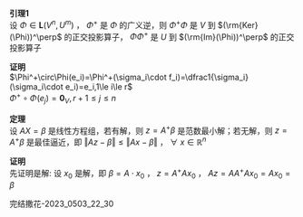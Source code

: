 **引理1**  
设 $\Phi\in\mathbf{L}(V^n,U^m)$ ， $\Phi^+$ 是 $\Phi$ 的广义逆，则 $\Phi^+\Phi$ 是 $V$ 到 $(\rm{Ker}(\Phi))^\perp$ 的正交投影算子， $\Phi\Phi^+$ 是 $U$ 到 $(\rm{Im}(\Phi))^\perp$ 的正交投影算子  
  
**证明**  
$\Phi^+\circ\Phi(e_i)=\Phi^+(\sigma_i\cdot f_i)=\dfrac1{\sigma_i}(\sigma_i\cdot e_i)=e_i,1\le i\le r$  
$\Phi^+\circ\Phi(e_j)=\mathbf0_V,r+1\le j\le n$  
  
**定理**  
设 $AX=\beta$ 是线性方程组，若有解，则 $z=A^+\beta$ 是范数最小解；若无解，则 $z=A^+\beta$ 是最佳逼近，即 $\Vert Az-\beta\Vert\le\Vert Ax-\beta\Vert$ ， $\forall\ x\in\mathbb R^n$  
  
**证明**  
先证明是解: 设 $x_0$ 是解，即 $\beta=A\cdot x_0$ ， $z=A^+Ax_0$ ， $Az=AA^+Ax_0=Ax_0=\beta$  
  
完结撒花-2023_0503_22_30  

